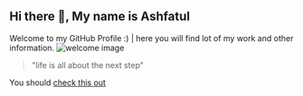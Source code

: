 ## Hi there 👋, My name is **Ashfatul**

Welcome to my GitHub Profile :) | here you will find lot of my work and other information. 
![welcome image](https://i.ibb.co/LgWB37J/HoUw.gif)


> "life is all about the next step"

You should [check this out][check link]


[check link]:http://google.com
